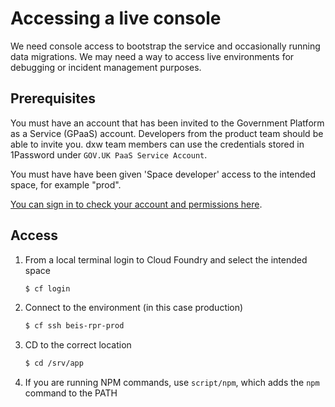 # Accessing a live console

We need console access to bootstrap the service and occasionally running data migrations. We may
need a way to access live environments for debugging or incident management purposes.

## Prerequisites

You must have an account that has been invited to the Government Platform as a Service (GPaaS) account. Developers from the product team should be able to invite you. dxw team members can use the credentials stored in 1Password under `GOV.UK PaaS Service Account`.

You must have have been given 'Space developer' access to the intended space, for example "prod".

[You can sign in to check your account and permissions here](https://admin.london.cloud.service.gov.uk).

## Access

1. From a local terminal login to Cloud Foundry and select the intended space

   ```bash
   $ cf login
   ```

2. Connect to the environment (in this case production)

   ```bash
   $ cf ssh beis-rpr-prod
   ```

3. CD to the correct location

   ```bash
   $ cd /srv/app
   ```

4. If you are running NPM commands, use `script/npm`, which adds the `npm` command to the PATH

